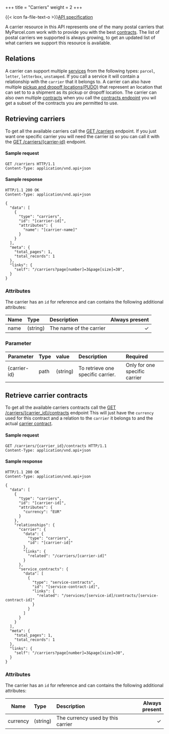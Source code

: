 +++
title = "Carriers"
weight = 2
+++

{{< icon fa-file-text-o >}}[API specification](https://docs.myparcel.com/api-specification#/Carriers)

A carrier resource in this API represents one of the many postal carriers that MyParcel.com work with to provide you with the best [contracts](/api/resources/carrier-contracts).
The list of postal carriers we supported is always growing, to get an updated list of what carriers we support this resource is available.

## Relations
A carrier can support multiple [services](/api/resources/services) from the following types: `parcel`, `letter`, `letterbox`, `unstamped`.
If you call a service it will contain a relationship with the `carrier` that it belongs to.
A carrier can also have multiple [pickup and dropoff locations(PUDO)](/api/resources/carrier-pudo-locations/) that represent an location that can set to to a shipment as its pickup or dropoff location.
The carrier can also own multiple [contracts](/api/resources/carrier-contracts/) when you call the [contracts endpoint](/api/resources/carriers/#retrieve-carrier-contracts) you wil get a subset of the contracts you are permitted to use.

## Retrieving carriers
To get all the available carriers call the [GET /carriers](https://docs.myparcel.com/api-specification#/Carriers/get_carriers) endpoint.
If you just want one specific carrier you will need the carrier id so you can call it with the [GET /carriers/{carrier-id}](https://docs.myparcel.com/api-specification#/Carriers/get_carriers__carrier_id_) endpoint.

#### Sample request
```http
GET /carriers HTTP/1.1
Content-Type: application/vnd.api+json
```

#### Sample response
```http
HTTP/1.1 200 OK
Content-Type: application/vnd.api+json

{
  "data": [
    {
      "type": "carriers",
      "id": "[carrier-id]",
      "attributes": {
        "name": "[carrier-name]"
      }
    }
  ],
  "meta": {
    "total_pages": 1,
    "total_records": 1
  },
  "links": {
    "self": "/carriers?page[number]=3&page[size]=30",
  }
}
```

### Attributes
The carrier has an `id` for reference and can contains the following additional attributes:

| Name        | 	Type           | Description  | Always present  |
| ------------- |:------------- |:----- |-----:|
| name      | (string) | The name of the carrier | ✓  |


### Parameter
| Parameter        | 	Type           | 	value           | Description  | Required  |
| ------------- |:------------- |:------------- |:----- |:----- |
| {carrier-id}      | path | (string) | To retrieve one specific carrier. | Only for one specific carrier  | 

## Retrieve carrier contracts
To get all the available carriers contracts call the [GET /carriers/{carrier_id}/contracts](https://docs.myparcel.com/api-specification#/Carriers/get_carriers__carrier_id__contracts) endpoint
This will just have the `currency` used for this contract and a relation to the `carrier` it belongs to and the actual [carrier contract](/api/resources/carrier-contracts/).

#### Sample request
```http
GET /carriers/{carrier_id}/contracts HTTP/1.1
Content-Type: application/vnd.api+json
```

#### Sample response
```http
HTTP/1.1 200 OK
Content-Type: application/vnd.api+json

{
  "data": [
    {
      "type": "carriers",
      "id": "[carrier-id]",
      "attributes": {
        "currency": "EUR"
      }
    },
    "relationships": {
      "carrier": {
        "data": {
          "type": "carriers",
          "id": "[carrier-id]"
        },
        "links": {
          "related": "/carriers/[carrier-id]"
        }
      },
      "service_contracts": {
        "data": [
          {
            "type": "service-contracts",
            "id": "[service-contract-id]",
            "links": {
              "related": "/services/[service-id]/contracts/[service-contract-id]"
            }
          }
        ]
      }
    }
  ],
  "meta": {
    "total_pages": 1,
    "total_records": 1
  },
  "links": {
    "self": "/carriers?page[number]=3&page[size]=30",
  }
}
```

### Attributes
The carrier has an `id` for reference and can contains the following additional attributes:

| Name        | 	Type           | Description  | Always present  |
| ------------- |:------------- |:----- |-----:|
| currency      | (string) | The currency used by this carrier | ✓  |
